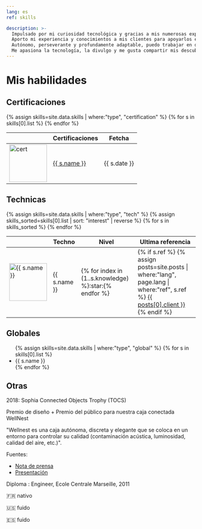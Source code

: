 ```yaml
---
lang: es
ref: skills

description: >-
  Impulsado por mi curiosidad tecnológica y gracias a mis numerosas experiencias en diferentes contextos de clientes, he forjado una sólida visión en el campo de los datos.
  Aporto mi experiencia y conocimientos a mis clientes para apoyarlos en su transformación centrada en los datos.
  Autónomo, perseverante y profundamente adaptable, puedo trabajar en diferentes campos y tareas tecnológicas.
  Me apasiona la tecnología, la divulgo y me gusta compartir mis descubrimientos a mi alrededor.
---
```


# Mis habilidades

## Certificaciones

<table>
    <thead><tr><th></th><th>Certificaciones</th><th>Fetcha</th></tr></thead>
    <tbody>
        {% assign skills=site.data.skills | where:"type", "certification" %}
        {% for s in skills[0].list  %}
        <tr>
            <td><img src="/assets/images/skills/{{ s.logo }}.png" alt="cert" width="100"/></td>
            <td><a href="{{ s.accredible }}">{{ s.name }}</a></td>
            <td>{{ s.date }}</td>
        </tr>
        {% endfor %}
    </tbody>
</table>

## Technicas

<table>
    <thead><tr><th></th><th>Techno</th><th>Nivel</th><th>Ultima referencia</th></tr></thead>
    <tbody>
        {% assign skills=site.data.skills | where:"type", "tech" %}
        {% assign skills_sorted=skills[0].list | sort: "interest" | reverse %}
        {% for s in skills_sorted %}
        <tr class="skill_active_{{ s.active }}">
            <td><img src="/assets/images/skills/{{ s.name }}.png" alt="{{ s.name }}" width="100"/></td>
            <td>{{ s.name }}</td>
            <td>{% for index in (1..s.knowledge) %}:star:{% endfor %}</td>
            <td>
            {% if s.ref %}
            {% assign posts=site.posts | where:"lang", page.lang | where:"ref", s.ref %}
            <a href="{{posts[0].url | prepend: site.baseurl}}">{{ posts[0].client }}</a>
            {% endif %}
            </td>
        </tr>
        {% endfor %}
    </tbody>
</table>

## Globales

<ul>
    {% assign skills=site.data.skills | where:"type", "global" %}
    {% for s in skills[0].list %}
    <li>
      <span>{{ s.name }}</span>
    </li>
    {% endfor %}
</ul>

## Otras

2018: Sophia Connected Objects Trophy (TOCS)

Premio de diseño + Premio del público para nuestra caja conectada WellNest

"Wellnest es una caja autónoma, discreta y elegante que se coloca en un entorno para controlar su calidad (contaminación acústica, luminosidad, calidad del aire, etc.)".

Fuentes:
- [Nota de prensa](http://www.sofab.tv/2018/07/dry-it-yourself-remporte-la-3eme-edition-3-autres-projets-primes/)
- [Presentación](https://youtu.be/gkcNFQsuiCQ?t=461)

Diploma : Engineer, Ecole Centrale Marseille, 2011

:fr: nativo

:us: fuido

:es: fuido
